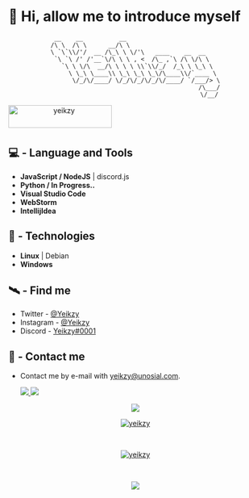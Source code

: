 # 👋 Hi, allow me to introduce myself
<div align="center">

```     
 __    __          __                          
/\ \  /\ \      __/\ \                         
\ `\`\\/'/  __ /\_\ \ \/'\   ____    __  __    
 `\ `\ /' /'__`\/\ \ \ , <  /\_ ,`\ /\ \/\ \   
   `\ \ \/\  __/\ \ \ \ \\`\\/_/  /_\ \ \_\ \  
     \ \_\ \____\\ \_\ \_\ \_\/\____\\/`____ \ 
      \/_/\/____/ \/_/\/_/\/_/\/____/ `/___/> \
                                         /\___/
                                         \/__/
```                                             
<p><a href="https://ko-fi.com/L4L76RYLT"> <img align="left" src="https://i.imgur.com/85I54N3.png" height="45" width="205" alt="yeikzy" /></a></p><br><br><br>
<p align="center">      
</div>

## 💻 - Language and Tools

- **JavaScript / NodeJS** | discord.js
- **Python / In Progress..**
- **Visual Studio Code**
- **WebStorm**
- **IntellijIdea**

## 🚀 - Technologies

- **Linux** | Debian
- **Windows**

## 🛰️ - Find me

- Twitter - [@Yeikzy](https://twitter.com/yeikzy)
- Instagram - [@Yeikzy](https://www.instagram.com/yeikzy/?igshid=lriiibb7gob6)
- Discord - [Yeikzy#0001](https://discord.gg/ErwAkKhMsR)

## 📡 - Contact me

- Contact me by e-mail with yeikzy@unosial.com.

  <tr>
    <td align="center" style="padding=0;width=50%;">
      <a href="https://github.com/yeikzy">
      <img src="https://github-readme-stats.vercel.app/api/?username=yeikzy&title_color=ec7460&text_color=9f9f9f&show_icons=true&bg_color=00000000&hide_border=true&icon_color=ec7460&hide_title=true&count_private=true&include_all_commits=true&enable_animations=true" />
    </td>
      <td align="center" style="padding=0;width=50%;">
      <a href="https://github.com/yeikzy">
      <img src="https://github-readme-stats-one-bice.vercel.app/api/top-langs/?username=yeikzy&role=OWNER,ORGANIZATION_MEMBER,COLLABORATOR&title_color=ec7460&text_color=9f9f9f&show_icons=true&bg_color=00000000&hide_border=true&icon_color=ec7460&hide_title=true&count_private=true&enable_animations=true" />
    </td>
  </tr>
</p>

<p align="center">
  <tr>
    <td align="center" style="padding=0;width=50%;">
      <a href="https://github.com/yeikzy">
      <img src="https://github-readme-streak-stats.herokuapp.com?user=yeikzy&theme=tokyonight_duo&hide_border=true&ring=ec7460&currStreakLabel=FFFFFF&sideNums=ec7460&dates=979797&sideLabels=FFFFFF&currStreakNum=FFFFFF&border=DD2727&stroke=00000000&background=00000000&fire=FF7600" />
    </td>
  </tr>
</p>

<p align="center"> 
    <a href="https://github.com/Yeikzy">
  <img src="https://github-profile-trophy.vercel.app/?username=Yeikzy&no-bg=true" alt="yeikzy" /> </p>
<br>

<p align="center"> 
    <a href="https://github.com/Yeikzy">
  <img src="https://komarev.com/ghpvc/?username=yeikzy&style=flat-square&color=blue" alt="yeikzy" /> </p>
<br>

<p align="center">
 <a href="https://github.com/Yeikzy">
<img src="https://discordapp.com/api/guilds/903412602921705544/widget.png")(https://discord.gg/ErwAkKhMsR)/> </p>
<br>
